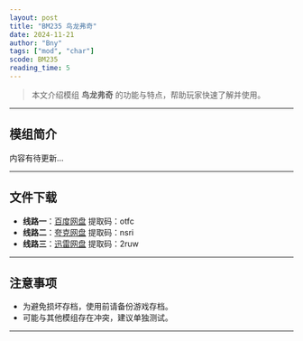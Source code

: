 ```yaml
---
layout: post
title: "BM235 鸟龙弗奇"
date: 2024-11-21
author: "Bny"
tags: ["mod", "char"]
scode: BM235
reading_time: 5
---
```


> 本文介绍模组 **鸟龙弗奇** 的功能与特点，帮助玩家快速了解并使用。

---

## 模组简介

内容有待更新...

---


## 文件下载
- **线路一**：[百度网盘](https://pan.baidu.com/s/19uBI4h_GHDvJHnHkV18dUw?pwd=otfc)  提取码：otfc  
- **线路二**：[夸克网盘](https://pan.quark.cn/s/bc24086d3828?pwd=nsri)  提取码：nsri  
- **线路三**：[迅雷网盘](https://pan.xunlei.com/s/VOCCbkp-ElJknJcJbgLU3HSJA1?pwd=2ruw)  提取码：2ruw  

---

## 注意事项
- 为避免损坏存档，使用前请备份游戏存档。
- 可能与其他模组存在冲突，建议单独测试。

---

